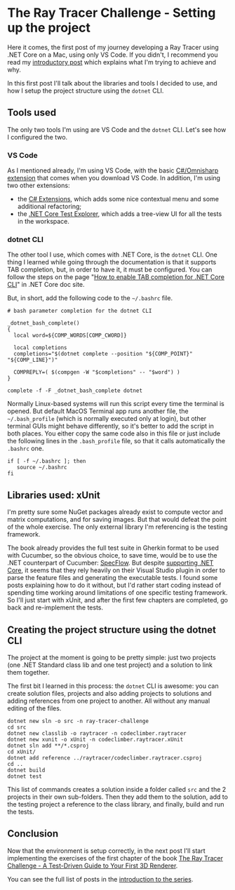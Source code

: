 # The Ray Tracer Challenge - Setting up the project

Here it comes, the first post of my journey developing a Ray Tracer using .NET Core on a Mac, using only VS Code. If you didn't, I recommend you read my [introductory post](http://codeclimber.net.nz/archive/2019/05/22/raytracer-challenge-netcore-intro/) which explains what I'm trying to achieve and why.

In this first post I'll talk about the libraries and tools I decided to use, and how I setup the project structure using the `dotnet` CLI.

## Tools used

The only two tools I'm using are VS Code and the `dotnet` CLI. Let's see how I configured the two.

### VS Code

As I mentioned already, I'm using VS Code, with the basic [C#/Omnisharp extension](https://marketplace.visualstudio.com/items?itemName=ms-vscode.csharp) that comes when you download VS Code. In addition, I'm using two other extensions:
 
 * the [C# Extensions](https://marketplace.visualstudio.com/items?itemName=jchannon.csharpextensions), which adds some nice contextual menu and some additional refactoring;
 * the [.NET Core Test Explorer](https://marketplace.visualstudio.com/items?itemName=formulahendry.dotnet-test-explorer), which adds a tree-view UI for all the tests in the workspace.

### dotnet CLI

The other tool I use, which comes with .NET Core, is the `dotnet` CLI. One thing I learned while going through the documentation is that it supports TAB completion, but, in order to have it, it must be configured. You can follow the steps on the page "[How to enable TAB completion for .NET Core CLI](https://docs.microsoft.com/en-us/dotnet/core/tools/enable-tab-autocomplete)" in .NET Core doc site.

But, in short, add the following code to the `~/.bashrc` file.

```
# bash parameter completion for the dotnet CLI

_dotnet_bash_complete()
{
  local word=${COMP_WORDS[COMP_CWORD]}

  local completions
  completions="$(dotnet complete --position "${COMP_POINT}" "${COMP_LINE}")"

  COMPREPLY=( $(compgen -W "$completions" -- "$word") )
}

complete -f -F _dotnet_bash_complete dotnet
```

Normally Linux-based systems will run this script every time the terminal is opened. But default MacOS Terminal app runs another file, the `~/.bash_profile` (which is normally executed only at login), but other terminal GUIs might behave differently, so it's better to add the script in both places. You either copy the same code also in this file or just include the following lines in the `.bash_profile` file, so that it calls automatically the `.bashrc` one.

```
if [ -f ~/.bashrc ]; then
   source ~/.bashrc
fi
```

## Libraries used: xUnit

I'm pretty sure some NuGet packages already exist to compute vector and matrix computations, and for saving images. But that would defeat the point of the whole exercise. The only external library I'm referencing is the testing framework.

The book already provides the full test suite in Gherkin format to be used with Cucumber, so the obvious choice, to save time, would be to use the .NET counterpart of Cucumber: [SpecFlow](https://specflow.org/). But despite [supporting .NET Core](https://specflow.org/2019/specflow-3-is-here/), it seems that they rely heavily on their Visual Studio plugin in order to parse the feature files and generating the executable tests. I found some posts explaining how to do it without, but I'd rather start coding instead of spending time working around limitations of one specific testing framework. So I'll just start with xUnit, and after the first few chapters are completed, go back and re-implement the tests.

## Creating the project structure using the dotnet CLI

The project at the moment is going to be pretty simple: just two projects (one .NET Standard class lib and one test project) and a solution to link them together.

The first bit I learned in this process: the `dotnet` CLI is awesome: you can create solution files, projects and also adding projects to solutions and adding references from one project to another. All without any manual editing of the files.

```
dotnet new sln -o src -n ray-tracer-challenge
cd src
dotnet new classlib -o raytracer -n codeclimber.raytracer
dotnet new xunit -o xUnit -n codeclimber.raytracer.xUnit
dotnet sln add **/*.csproj
cd xUnit/
dotnet add reference ../raytracer/codeclimber.raytracer.csproj 
cd ..
dotnet build
dotnet test
```

This list of commands creates a solution inside a folder called `src` and the 2 projects in their own sub-folders. Then they add them to the solution, add to the testing project a reference to the class library, and finally, build and run the tests.

## Conclusion

Now that the environment is setup correctly, in the next post I'll start implementing the exercises of the first chapter of the book [The Ray Tracer Challenge - A Test-Driven Guide to Your First 3D Renderer](https://amzn.to/2Elaxkr). 

You can see the full list of posts in the [introduction to the series](/archive/2019/05/22/raytracer-challenge-netcore-intro/). 